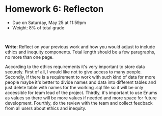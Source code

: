 # Homework 6: Reflecton

- Due on Saturday, May 25 at 11:59pm
- Weight: 8% of total grade

<br>

**Write**: Reflect on your previous work and how you would adjust to include ethics and inequity components. Total length should be a few paragraphs, no more than one page.

According to the ethics requirements it's very important to store data securely. First of all, I would like not to give access to many people. Secondly, if there is a requirement to work with such kind of data for more people maybe it's better to divide names and data into different tables and just delete table with names for the working .sql file so it will be only accessible for team lead of the project. Thirdly, it's important to use Enums as values so there will be more values if needed and more space for future development. Fourthly, do the review with the team and collect feedback from all users about ethics and inequity.